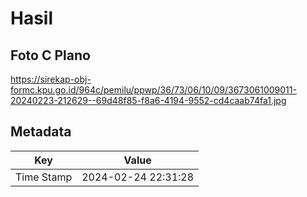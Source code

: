 # Hasil

## Foto C Plano

https://sirekap-obj-formc.kpu.go.id/964c/pemilu/ppwp/36/73/06/10/09/3673061009011-20240223-212629--69d48f85-f8a6-4194-9552-cd4caab74fa1.jpg


## Metadata

| Key        | Value               |
| ---------- | ------------------- |
| Time Stamp | 2024-02-24 22:31:28 |




